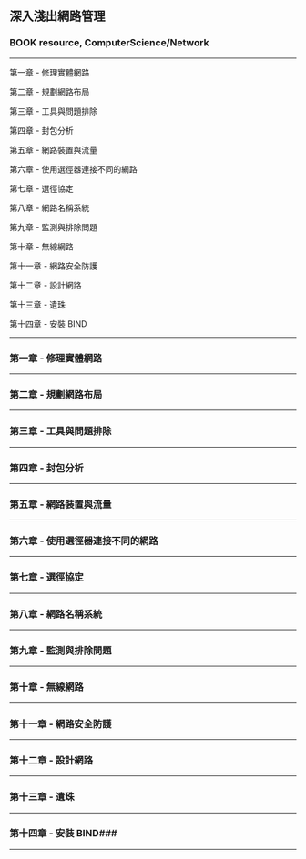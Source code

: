 ## 深入淺出網路管理

### BOOK resource, ComputerScience/Network

---

第一章 - 修理實體網路

第二章 - 規劃網路布局

第三章 - 工具與問題排除

第四章 - 封包分析

第五章 - 網路裝置與流量

第六章 - 使用選徑器連接不同的網路

第七章 - 選徑協定

第八章 - 網路名稱系統

第九章 - 監測與排除問題

第十章 - 無線網路

第十一章 - 網路安全防護

第十二章 - 設計網路

第十三章 - 遺珠

第十四章 - 安裝 BIND

---

### 第一章 - 修理實體網路

---

### 第二章 - 規劃網路布局

---

### 第三章 - 工具與問題排除

---

### 第四章 - 封包分析

---

### 第五章 - 網路裝置與流量

---

### 第六章 - 使用選徑器連接不同的網路

---

### 第七章 - 選徑協定

---

### 第八章 - 網路名稱系統

---

### 第九章 - 監測與排除問題

---

### 第十章 - 無線網路

---

### 第十一章 - 網路安全防護

---

### 第十二章 - 設計網路

---

### 第十三章 - 遺珠

---

### 第十四章 - 安裝 BIND###

---
